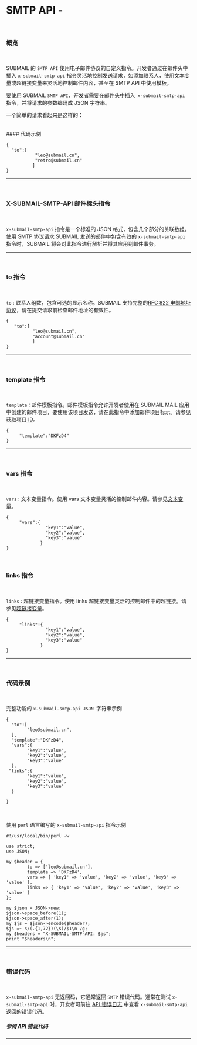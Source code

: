 # SMTP API - 

<br>

### **概览**

<br>

SUBMAIL 的 `SMTP API` 使用电子邮件协议的自定义指令。开发者通过在邮件头中插入 `x-submail-smtp-api` 指令灵活地控制发送请求，如添加联系人，使用文本变量或超链接变量来灵活地控制邮件内容，甚至在 SMTP API 中使用模板。

要使用 SUBMAIL `SMTP API`，开发者需要在邮件头中插入` x-submail-smtp-api` 指令，并将请求的参数编码成 JSON 字符串。

一个简单的请求看起来是这样的：

<br>
#### 代码示例

```
{
  "to":[
           "leo@submail.cn",
           "retro@submail.cn"
          ]
}
```

---

<br>

### **X-SUBMAIL-SMTP-API 邮件标头指令**

<br>

`x-submail-smtp-api` 指令是一个标准的 JSON 格式，包含几个部分的关联数组。使用 SMTP 协议请求 SUBMAIL 发送的邮件中包含有效的 `x-submail-smtp-api` 指令时，SUBMAIL 将会对此指令进行解析并将其应用到邮件事务。

---

<br>

### **to 指令**

<br>

`to` : 联系人组数，包含可选的显示名称。SUBMAIL 支持完整的[RFC 822 电邮地址协议](http://en.wikipedia.org/wiki/Email_address)，请在提交请求前检查邮件地址的有效性。


```
{
   "to":[
          "leo@submail.cn",
          "account@submail.cn"
          ]
}
```

---

<br>

### **template 指令**

<br>

`template：`邮件模板指令。邮件模板指令允许开发者使用在 SUBMAIL MAIL 应用中创建的邮件项目，要使用该项目发送，请在此指令中添加邮件项目标示。请参见[获取项目 ID](https://www.mysubmail.com/documents/eFhpI1)。


```
{
     "template":"DKFzD4"
}
```

---

<br>

### **vars 指令**

<br>

`vars：`文本变量指令。使用 vars 文本变量灵活的控制邮件内容。请参见[文本变量](https://www.mysubmail.com/documents/TOYJC1)。


```
{
     "vars":{
               "key1":"value",
               "key2":"value",
               "key3":"value"
             }
}
```

<br>

### **links 指令**

<br>

`links：`超链接变量指令。使用 links 超链接变量灵活的控制邮件中的超链接。请参见[超链接变量](https://www.mysubmail.com/documents/uDRmO1)。


```
{
     "links":{
               "key1":"value",
               "key2":"value",
               "key3":"value"
             }
}
```

---

<br>

### **代码示例**

<br>

完整功能的 `x-submail-smtp-api JSON `字符串示例


```
{
  "to":[
        "leo@submail.cn",
  ],
  "template":"DKFzD4",
  "vars":{
        "key1":"value",
        "key2":"value",
        "key3":"value"
  },
 "links":{
        "key1":"value",
        "key2":"value",
        "key3":"value"
  }

}
```
<br>

使用 `perl` 语言编写的 `x-submail-smtp-api` 指令示例


```
#!/usr/local/bin/perl -w

use strict;
use JSON;

my $header = {
        to => ['leo@submail.cn'],
        template => 'DKFzD4',
        vars => { 'key1' => 'value', 'key2' => 'value', 'key3' => 'value' },
        links => { 'key1' => 'value', 'key2' => 'value', 'key3' => 'value' }
};

my $json = JSON->new;
$json->space_before(1);
$json->space_after(1);
my $js = $json->encode($header);
$js =~ s/(.{1,72})(\s)/$1\n /g;
my $headers = "X-SUBMAIL-SMTP-API: $js";
print "$headers\n";
```

---

<br>

### **错误代码**

<br>

`x-submail-smtp-api` 无返回码，它通常返回 `SMTP` 错误代码。通常在测试 `x-submail-smtp-api` 时，开发者可前往  [API 错误日志](https://www.mysubmail.com/chs/mail/errorlog) 中查看 `x-submail-smtp-api` 返回的错误代码。
<br>
##### 参阅 [API 错误代码](https://www.mysubmail.com/documents/i22PE4)

------
